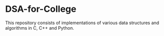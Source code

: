 # DSA-for-College

This repository consists of implementations of various data structures and algorithms in C, C++ and Python.

